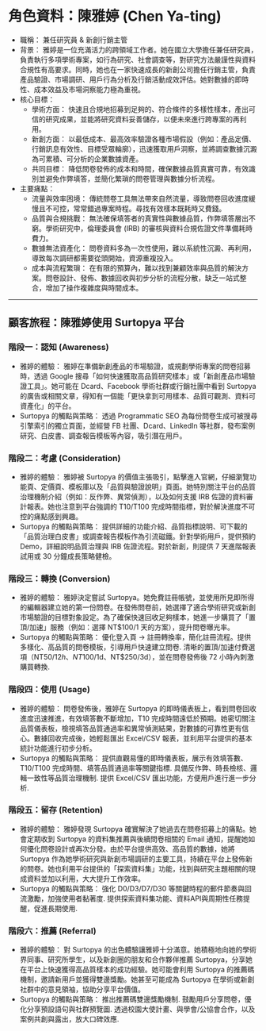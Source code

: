 # 角色資料：陳雅婷 (Chen Ya-ting)

- 職稱： 兼任研究員 & 新創行銷主管
- 背景： 雅婷是一位充滿活力的跨領域工作者。她在國立大學擔任兼任研究員，負責執行多項學術專案，如行為研究、社會調查等，對研究方法嚴謹性與資料合規性有高要求。同時，她也在一家快速成長的新創公司擔任行銷主管，負責產品驗證、市場調研、用戶行為分析及行銷活動成效評估。她對數據的即時性、成本效益及市場洞察能力極為重視。
- 核心目標：
  - 學術方面： 快速且合規地招募到足夠的、符合條件的多樣性樣本，產出可信的研究成果，並能將研究資料妥善儲存，以便未來進行跨專案的再利用。
  - 新創方面： 以最低成本、最高效率驗證各種市場假設（例如：產品定價、行銷訊息有效性、目標受眾輪廓），迅速獲取用戶洞察，並將調查數據沉澱為可累積、可分析的企業數據資產。
  - 共同目標： 降低問卷發佈的成本和時間，確保數據品質真實可靠，有效識別並避免作弊填答，並簡化繁瑣的問卷管理與數據分析流程。
- 主要痛點：
  - 流量與效率困境： 傳統問卷工具無法帶來自然流量，導致問卷回收進度緩慢且不可控，常常錯過專案時程。尋找有效樣本既耗時又費錢。
  - 品質與合規挑戰： 無法確保填答者的真實性與數據品質，作弊填答層出不窮。學術研究中，倫理委員會 (IRB) 的審核與資料合規佐證文件準備耗時費力。
  - 數據無法資產化： 問卷資料多為一次性使用，難以系統性沉澱、再利用，導致每次調研都需要從頭開始，資源重複投入。
  - 成本與流程繁瑣： 在有限的預算內，難以找到兼顧效率與品質的解決方案。問卷設計、發佈、數據回收與初步分析的流程分散，缺乏一站式整合，增加了操作複雜度與時間成本。

---

## 顧客旅程：陳雅婷使用 Surtopya 平台

### 階段一：認知 (Awareness)

- 雅婷的體驗： 雅婷在準備新創產品的市場驗證，或規劃學術專案的問卷招募時，透過 Google 搜尋「如何快速獲取高品質研究樣本」或「新創產品市場驗證工具」。她可能在 Dcard、Facebook 學術社群或行銷社團中看到 Surtopya 的廣告或相關文章，得知有一個能「更快拿到可用樣本、品質可觀測、資料可資產化」的平台。
- Surtopya 的觸點與策略： 透過 Programmatic SEO 為每份問卷生成可被搜尋引擎索引的獨立頁面，並經營 FB 社團、Dcard、LinkedIn 等社群，發布案例研究、白皮書、調查報告模板等內容，吸引潛在用戶。

### 階段二：考慮 (Consideration)

- 雅婷的體驗： 雅婷被 Surtopya 的價值主張吸引，點擊進入官網，仔細瀏覽功能頁、定價頁、模板庫以及「品質與驗證說明」頁面。她特別關注平台的品質治理機制介紹（例如：反作弊、異常偵測），以及如何支援 IRB 佐證的資料審計報表。她也注意到平台強調的 T10/T100 完成時間指標，對於解決進度不可控的痛點感到興趣。
- Surtopya 的觸點與策略： 提供詳細的功能介紹、品質指標說明、可下載的「品質治理白皮書」或調查報告模板作為引流磁鐵。針對學術用戶，提供預約 Demo，詳細說明品質治理與 IRB 佐證流程。對於新創，則提供 7 天進階報表試用或 30 分鐘成長策略健檢。

### 階段三：轉換 (Conversion)

- 雅婷的體驗： 雅婷決定嘗試 Surtopya。她免費註冊帳號，並使用所見即所得的編輯器建立她的第一份問卷。在發佈問卷前，她選擇了適合學術研究或新創市場驗證的目標對象設定。為了確保快速回收足夠樣本，她進一步購買了「置頂/加速」服務（例如：選擇 NT$100/1 天的方案），提升問卷曝光率。
- Surtopya 的觸點與策略： 優化登入頁 → 註冊轉換率，簡化註冊流程。提供多樣化、高品質的問卷模板，引導用戶快速建立問卷. 清晰的置頂/加速付費選項（NT$50/12h、NT$100/1d、NT$250/3d），並在問卷發佈後 72 小時內刺激購買轉換.

### 階段四：使用 (Usage)

- 雅婷的體驗： 問卷發佈後，雅婷在 Surtopya 的即時儀表板上，看到問卷回收進度迅速推進，有效填答數不斷增加，T10 完成時間遠低於預期。她密切關注品質儀表板，檢視填答品質通過率和異常偵測結果，對數據的可靠性更有信心。數據回收完成後，她輕鬆匯出 Excel/CSV 報表，並利用平台提供的基本統計功能進行初步分析。
- Surtopya 的觸點與策略： 提供直觀易懂的即時儀表板，展示有效填答數、T10/T100 完成時間、填答品質通過率等關鍵指標. 具備反作弊、時長檢核、邏輯一致性等品質治理機制. 提供 Excel/CSV 匯出功能，方便用戶進行進一步分析.

### 階段五：留存 (Retention)

- 雅婷的體驗： 雅婷發現 Surtopya 確實解決了她過去在問卷招募上的痛點。她會定期收到 Surtopya 的資料集推薦與後續問卷相關的 Email 通知，提醒她如何優化問卷設計或再次分發。由於平台提供高效、高品質的數據，她將 Surtopya 作為她學術研究與新創市場調研的主要工具，持續在平台上發佈新的問卷。她也利用平台提供的「探索資料集」功能，找到與研究主題相關的現成資料並加以利用，大大提升工作效率。
- Surtopya 的觸點與策略： 強化 D0/D3/D7/D30 等關鍵時程的郵件節奏與回流激勵，加強使用者黏著度. 提供探索資料集功能、資料API與周期性任務提醒，促進長期使用.

### 階段六：推薦 (Referral)

- 雅婷的體驗： 對 Surtopya 的出色體驗讓雅婷十分滿意。她積極地向她的學術界同事、研究所學生，以及新創圈的朋友和合作夥伴推薦 Surtopya，分享她在平台上快速獲得高品質樣本的成功經驗。她可能會利用 Surtopya 的推薦碼機制，邀請新用戶並獲得雙邊獎勵。她甚至可能成為 Surtopya 在學術或新創社群中的意見領袖，協助分享平台價值。
- Surtopya 的觸點與策略： 推出推薦碼雙邊獎勵機制. 鼓勵用戶分享問卷，優化分享預設語句與社群預覽圖. 透過校園大使計畫、與學會/公協會合作，以及案例共創與露出，放大口碑效應.
